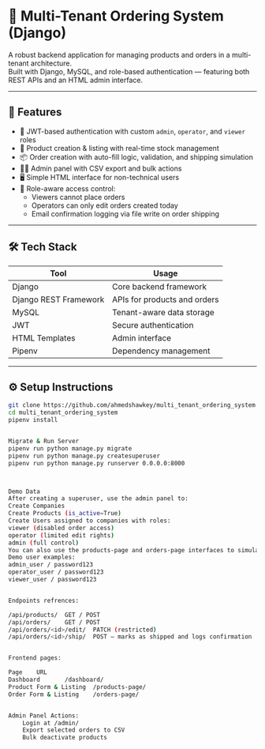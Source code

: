 # 🧠 Multi-Tenant Ordering System (Django)

A robust backend application for managing products and orders in a multi-tenant architecture.  
Built with Django, MySQL, and role-based authentication — featuring both REST APIs and an HTML admin interface.

---

## 🚀 Features

- 🔐 JWT-based authentication with custom `admin`, `operator`, and `viewer` roles
- 📝 Product creation & listing with real-time stock management
- 📦 Order creation with auto-fill logic, validation, and shipping simulation
- 🧑‍💼 Admin panel with CSV export and bulk actions
- 🖥️ Simple HTML interface for non-technical users
- 🧠 Role-aware access control:
  - Viewers cannot place orders
  - Operators can only edit orders created today
  - Email confirmation logging via file write on order shipping

---

## 🛠️ Tech Stack

| Tool | Usage |
|------|-------|
| Django | Core backend framework |
| Django REST Framework | APIs for products and orders |
| MySQL | Tenant-aware data storage |
| JWT | Secure authentication |
| HTML Templates | Admin interface |
| Pipenv | Dependency management |

---

## ⚙️ Setup Instructions

```bash
git clone https://github.com/ahmedshawkey/multi_tenant_ordering_system.git
cd multi_tenant_ordering_system
pipenv install


Migrate & Run Server
pipenv run python manage.py migrate
pipenv run python manage.py createsuperuser
pipenv run python manage.py runserver 0.0.0.0:8000



Demo Data
After creating a superuser, use the admin panel to:
Create Companies
Create Products (is_active=True)
Create Users assigned to companies with roles:
viewer (disabled order access)
operator (limited edit rights)
admin (full control)
You can also use the products-page and orders-page interfaces to simulate product/order creation.
Demo user examples:
admin_user / password123
operator_user / password123
viewer_user / password123


Endpoints refrences: 

/api/products/	GET / POST
/api/orders/	GET / POST
/api/orders/<id>/edit/	PATCH (restricted)
/api/orders/<id>/ship/	POST — marks as shipped and logs confirmation


Frontend pages:

Page	URL
Dashboard	    /dashboard/
Product Form & Listing	/products-page/
Order Form & Listing	/orders-page/


Admin Panel Actions:
    Login at /admin/
    Export selected orders to CSV
    Bulk deactivate products